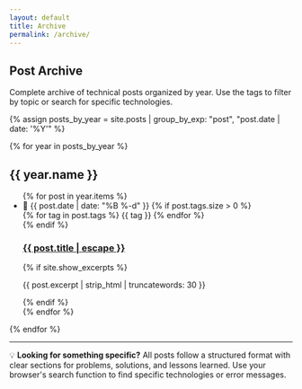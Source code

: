 ```yaml
---
layout: default
title: Archive
permalink: /archive/
---
```


<div class="section-header">
  <h2>Post Archive</h2>
  <div class="section-divider"></div>
  <p>Complete archive of technical posts organized by year. Use the tags to filter by topic or search for specific technologies.</p>
</div>

{% assign posts_by_year = site.posts | group_by_exp: "post", "post.date | date: '%Y'" %}

{% for year in posts_by_year %}
  <div class="archive-year">
    <h2>{{ year.name }}</h2>
    <ul class="post-list">
      {% for post in year.items %}
        <li class="post-item">
          <div class="post-meta">
            <time datetime="{{ post.date | date_to_xmlschema }}">📅 {{ post.date | date: "%B %-d" }}</time>
            {% if post.tags.size > 0 %}
              <div class="post-tags">
                {% for tag in post.tags %}
                  <span class="tag">{{ tag }}</span>
                {% endfor %}
              </div>
            {% endif %}
          </div>
          <h3>
            <a class="post-link" href="{{ post.url | relative_url }}">
              {{ post.title | escape }}
            </a>
          </h3>
          {% if site.show_excerpts %}
            <p class="post-excerpt">{{ post.excerpt | strip_html | truncatewords: 30 }}</p>
          {% endif %}
        </li>
      {% endfor %}
    </ul>
  </div>
{% endfor %}

---

<div class="alert alert-success">
💡 <strong>Looking for something specific?</strong> All posts follow a structured format with clear sections for problems, solutions, and lessons learned. Use your browser's search function to find specific technologies or error messages.
</div>